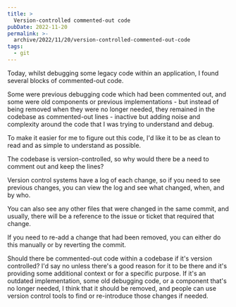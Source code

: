 ```yaml
---
title: >
  Version-controlled commented-out code
pubDate: 2022-11-20
permalink: >-
  archive/2022/11/20/version-controlled-commented-out-code
tags:
  - git
---
```


Today, whilst debugging some legacy code within an application, I found several blocks of commented-out code.

Some were previous debugging code which had been commented out, and some were old components or previous implementations - but instead of being removed when they were no longer needed, they remained in the codebase as commented-out lines - inactive but adding noise and complexity around the code that I was trying to understand and debug.

To make it easier for me to figure out this code, I'd like it to be as clean to read and as simple to understand as possible.

The codebase is version-controlled, so why would there be a need to comment out and keep the lines?

Version control systems have a log of each change, so if you need to see previous changes, you can view the log and see what changed, when, and by who.

You can also see any other files that were changed in the same commit, and usually, there will be a reference to the issue or ticket that required that change.

If you need to re-add a change that had been removed, you can either do this manually or by reverting the commit.
 
Should there be commented-out code within a codebase if it's version controlled? I'd say no unless there's a good reason for it to be there and it's providing some additional context or for a specific purpose. If it's an outdated implementation, some old debugging code, or a component that's no longer needed, I think that it should be removed, and people can use version control tools to find or re-introduce those changes if needed.
